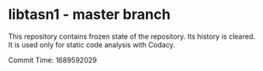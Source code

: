 # libtasn1 - master branch

This repository contains frozen state of the repository.
Its history is cleared. It is used only for static code
analysis with Codacy.

Commit Time: 1689592029